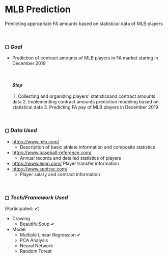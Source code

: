 # MLB Prediction

Predicting appropriate FA amounts based on statistical data of MLB players

<br>

### ◻ *Goal*

- Prediction of contract amounts of MLB players in FA market staring in December 2019

  <br>
  
  #### *Step*
  
  ​	1. Collecting and organizing players' statisticsand contract amounts data
   	2. Implementing contract amounts prediction modeling based on statistical data
   	3. Predicting FA pay of MLB players in December 2019

<br>

### ◻ *Data Used*

- https://www.mlb.com/
  - Description of basic athlete information and composite statistics
- https://www.baseball-reference.com/
  - Annual records and detailed statistics of players
- https://www.espn.com/
   Player transfer information
- https://www.spotrac.com/
  - Player salary and contract information

<br>

### ◻ *Tech/Framework Used*

(Participated: ✔)

- Crawing
  - BeautifulSoup ✔
- Model
  - Multiple Linear Regression ✔
  - PCA Analysis
  - Neural Network
  - Random Forest 

